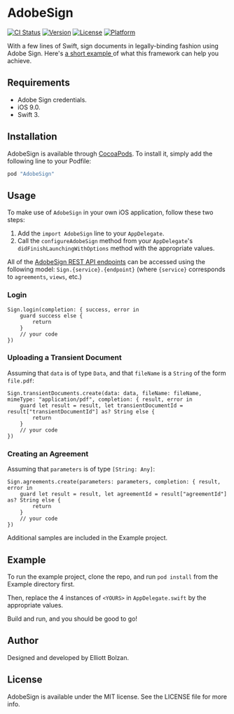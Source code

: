 # AdobeSign

[![CI Status](http://img.shields.io/travis/elliott.bolzan@facebook.com/AdobeSign.svg?style=flat)](https://travis-ci.org/elliott.bolzan@facebook.com/AdobeSign)
[![Version](https://img.shields.io/cocoapods/v/AdobeSign.svg?style=flat)](http://cocoapods.org/pods/AdobeSign)
[![License](https://img.shields.io/cocoapods/l/AdobeSign.svg?style=flat)](http://cocoapods.org/pods/AdobeSign)
[![Platform](https://img.shields.io/cocoapods/p/AdobeSign.svg?style=flat)](http://cocoapods.org/pods/AdobeSign)

With a few lines of Swift, sign documents in legally-binding fashion using Adobe Sign. Here's [a short example ](https://www.youtube.com/watch?v=ekoOBUZrCQc)of what this framework can help you achieve.

## Requirements

- Adobe Sign credentials.
- iOS 9.0.
- Swift 3.

## Installation

AdobeSign is available through [CocoaPods](http://cocoapods.org). To install
it, simply add the following line to your Podfile:

```ruby
pod "AdobeSign"
```

## Usage

To make use of `AdobeSign` in your own iOS application, follow these two steps:

1. Add the `import AdobeSign` line to your `AppDelegate`.
2. Call the `configureAdobeSign` method from your `AppDelegate`'s `didFinishLaunchingWithOptions` method with the appropriate values.

All of the [AdobeSign REST API endpoints]((https://secure.na1.echosign.com/public/docs/restapi/v5)) can be accessed using the following model: `Sign.{service}.{endpoint}` (where `{service}` corresponds to `agreements`, `views`, etc.) 

### Login

```
Sign.login(completion: { success, error in
    guard success else {
        return
    }
    // your code
})
```

### Uploading a Transient Document

Assuming that `data` is of type `Data`, and that `fileName` is a `String` of the form `file.pdf`:

```
Sign.transientDocuments.create(data: data, fileName: fileName, mimeType: "application/pdf", completion: { result, error in
    guard let result = result, let transientDocumentId = result["transientDocumentId"] as? String else {
        return
    }
    // your code
})
```

### Creating an Agreement

Assuming that `parameters` is of type `[String: Any]`:

```
Sign.agreements.create(parameters: parameters, completion: { result, error in
    guard let result = result, let agreementId = result["agreementId"] as? String else {
        return
    }
    // your code
})
```

Additional samples are included in the Example project.

## Example

To run the example project, clone the repo, and run `pod install` from the Example directory first.

Then, replace the 4 instances of `<YOURS>` in `AppDelegate.swift` by the appropriate values.

Build and run, and you should be good to go!

## Author

Designed and developed by Elliott Bolzan.

## License

AdobeSign is available under the MIT license. See the LICENSE file for more info.
